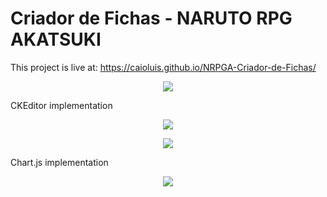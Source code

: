 # Criador de Fichas - NARUTO RPG AKATSUKI 
This project is live at: https://caioluis.github.io/NRPGA-Criador-de-Fichas/

<p align="center">
  <img src="https://i.imgur.com/bc4oCBp.png">
</p>

CKEditor implementation

<p align="center">
  <img src="https://i.imgur.com/eJFIxvZ.png">
</p>

<p align="center">
  <img src="https://media.giphy.com/media/UekFNK8PNIQKlfDS28/giphy.gif">
</p>

Chart.js implementation

<p align="center">
  <img src="https://media.giphy.com/media/qmnRnPMTfnQobvm9vE/giphy.gif">
</p>


